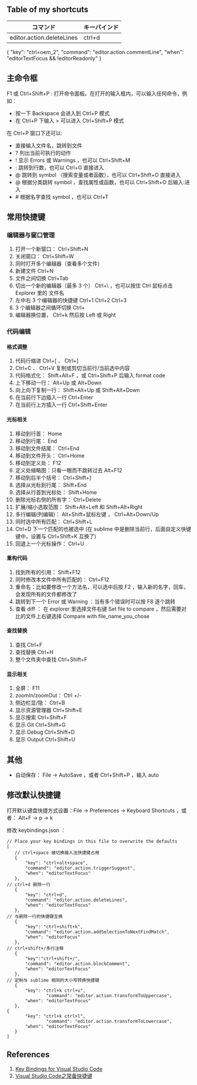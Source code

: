 ## Table of my shortcuts

| コマンド | キーバインド |
| --- | --- |
| editor.action.deleteLines | ctrl+d |
{
  "key": "ctrl+oem_2",
  "command": "editor.action.commentLine",
  "when": "editorTextFocus && !editorReadonly"
}

## 主命令框

F1 或 Ctrl+Shift+P : 打开命令面板。在打开的输入框内，可以输入任何命令，例如：
- 按一下 Backspace 会进入到 Ctrl+P 模式
- 在 Ctrl+P 下输入 > 可以进入 Ctrl+Shift+P 模式

在 Ctrl+P 窗口下还可以:
- 直接输入文件名，跳转到文件
- ? 列出当前可执行的动作
- ! 显示 Errors 或 Warnings ，也可以 Ctrl+Shift+M
- : 跳转到行数，也可以 Ctrl+G 直接进入
- @ 跳转到 symbol （搜索变量或者函数），也可以 Ctrl+Shift+O 直接进入
- @ 根据分类跳转 symbol ，查找属性或函数，也可以 Ctrl+Shift+O 后输入:进入
- \# 根据名字查找 symbol ，也可以 Ctrl+T

## 常用快捷键

### 编辑器与窗口管理

1. 打开一个新窗口： Ctrl+Shift+N
2. 关闭窗口： Ctrl+Shift+W
3. 同时打开多个编辑器（查看多个文件）
4. 新建文件 Ctrl+N
5. 文件之间切换 Ctrl+Tab
6. 切出一个新的编辑器（最多 3 个） Ctrl+\ ，也可以按住 Ctrl 鼠标点击 Explorer 里的
文件名
7. 左中右 3 个编辑器的快捷键 Ctrl+1 Ctrl+2 Ctrl+3
8.  3 个编辑器之间循环切换 Ctrl+
9. 编辑器换位置， Ctrl+k 然后按 Left 或 Right

### 代码编辑

#### 格式调整

1. 代码行缩进 Ctrl+[ 、 Ctrl+]
2.  Ctrl+C 、 Ctrl+V 复制或剪切当前行/当前选中内容
3. 代码格式化： Shift+Alt+F ，或 Ctrl+Shift+P 后输入 format code
4. 上下移动一行： Alt+Up 或 Alt+Down
5. 向上向下复制一行： Shift+Alt+Up 或 Shift+Alt+Down
6. 在当前行下边插入一行 Ctrl+Enter
7. 在当前行上方插入一行 Ctrl+Shift+Enter

#### 光标相关

1. 移动到行首： Home
2. 移动到行尾： End
3. 移动到文件结尾： Ctrl+End
4. 移动到文件开头： Ctrl+Home
5. 移动到定义处： F12
6. 定义处缩略图：只看一眼而不跳转过去 Alt+F12
7. 移动到后半个括号： Ctrl+Shift+]
8. 选择从光标到行尾： Shift+End
9. 选择从行首到光标处： Shift+Home
10. 删除光标右侧的所有字： Ctrl+Delete
11. 扩展/缩小选取范围： Shift+Alt+Left 和 Shift+Alt+Right
12. 多行编辑(列编辑)： Alt+Shift+鼠标左键 ， Ctrl+Alt+Down/Up
13. 同时选中所有匹配： Ctrl+Shift+L
14.  Ctrl+D 下一个匹配的也被选中 (在 sublime 中是删除当前行，后面自定义快键键中，设置与 Ctrl+Shift+K 互换了)
15. 回退上一个光标操作： Ctrl+U

#### 重构代码

1. 找到所有的引用： Shift+F12
2. 同时修改本文件中所有匹配的： Ctrl+F12
3. 重命名：比如要修改一个方法名，可以选中后按 F2 ，输入新的名字，回车，会发现所有的文件都修改了
4. 跳转到下一个 Error 或 Warning ：当有多个错误时可以按 F8 逐个跳转
5. 查看 diff ： 在 explorer 里选择文件右键 Set file to compare ，然后需要对比的文件上右键选择 Compare with file_name_you_chose

#### 查找替换

1. 查找 Ctrl+F
2. 查找替换 Ctrl+H
3. 整个文件夹中查找 Ctrl+Shift+F

#### 显示相关

1. 全屏： F11
2. zoomIn/zoomOut： Ctrl +/-
3. 侧边栏显/隐： Ctrl+B
4. 显示资源管理器 Ctrl+Shift+E
5. 显示搜索 Ctrl+Shift+F
6. 显示 Git  Ctrl+Shift+G
7. 显示 Debug  Ctrl+Shift+D
8. 显示 Output  Ctrl+Shift+U

## 其他

- 自动保存： File -> AutoSave ，或者 Ctrl+Shift+P ，输入 auto

## 修改默认快捷键

打开默认键盘快捷方式设置：File -> Preferences -> Keyboard Shortcuts ，或者： Alt+F -> p -> k

修改 keybindings.json ：

```
// Place your key bindings in this file to overwrite the defaults
[
   // ctrl+space 被切换输入法快捷键占用
   {
       "key": "ctrl+alt+space",
       "command": "editor.action.triggerSuggest",
       "when": "editorTextFocus"
   },
// ctrl+d 删除一行
   {
       "key": "ctrl+d",
       "command": "editor.action.deleteLines",
       "when": "editorTextFocus"
   },
// 与删除一行的快捷键互换
   {
       "key": "ctrl+shift+k",
       "command": "editor.action.addSelectionToNextFindMatch",
       "when": "editorFocus"
   },
// ctrl+shift+/多行注释
   {
       "key":"ctrl+shift+/",
       "command": "editor.action.blockComment",
       "when": "editorTextFocus"
   },
// 定制与 sublime 相同的大小写转换快捷键
   {
       "key": "ctrl+k ctrl+u",
               "command": "editor.action.transformToUppercase",
       "when": "editorTextFocus"
   },
{
       "key": "ctrl+k ctrl+l",
               "command": "editor.action.transformToLowercase",
       "when": "editorTextFocus"
   }
]
```

## References
1. [Key Bindings for Visual Studio Code](https://code.visualstudio.com/docs/getstarted/keybindings)
2. [Visual Studio Code之常备快捷键](http://blog.csdn.net/u010019717/article/details/50443970)
<!--stackedit_data:
eyJoaXN0b3J5IjpbMjEyNjQwNTk0XX0=
-->